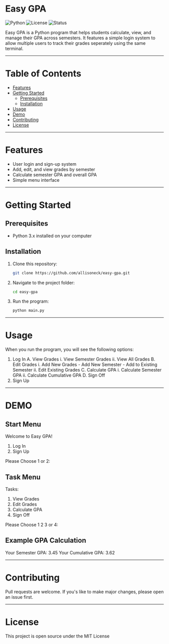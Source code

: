 # Easy GPA

![Python](https://img.shields.io/badge/python-3.x-blue.svg) 
![License](https://img.shields.io/badge/license-MIT-green.svg) 
![Status](https://img.shields.io/badge/status-active-success.svg)

Easy GPA is a Python program that helps students calculate, view, and manage their GPA across semesters.
It features a simple login system to allow multiple users to track their grades seperately using the same terminal.

------------------------------------------------------------------------------------------------------------------------------

# Table of Contents
- [Features](#features)
- [Getting Started](#getting-started-)
  - [Prerequisites](#prerequisites)
  - [Installation](#installation)
- [Usage](#usage)
- [Demo](#demo)
- [Contributing](#contributing)
- [License](#license)

------------------------------------------------------------------------------------------------------------------------------

# Features
- User login and sign-up system
- Add, edit, and view grades by semester
- Calculate semester GPA and overall GPA
- Simple menu interface

------------------------------------------------------------------------------------------------------------------------------

# Getting Started

## Prerequisites
- Python 3.x installed on your computer

## Installation
1. Clone this repository:
   ```bash
   git clone https://github.com/allisoneck/easy-gpa.git
   ```
2. Navigate to the project folder:
   ```bash
   cd easy-gpa
   ```
3. Run the program:
   ```bash
   python main.py
   ```

------------------------------------------------------------------------------------------------------------------------------

# Usage
When you run the program, you will see the following options:
1. Log In
   A. View Grades
     i. View Semester Grades
     ii. View All Grades
   B. Edit Grades
     i. Add New Grades
       - Add New Semester
       - Add to Existing Semester
     ii. Edit Existing Grades
   C. Calculate GPA
     i. Calculate Semester GPA
     ii. Calculate Cumulative GPA
   D. Sign Off
2. Sign Up

------------------------------------------------------------------------------------------------------------------------------
# DEMO

## Start Menu
Welcome to Easy GPA!

1. Log In
2. Sign Up

Please Choose 1 or 2: 

## Task Menu
Tasks: 

1. View Grades
2. Edit Grades
3. Calculate GPA
4. Sign Off

Please Choose 1 2 3 or 4:

## Example GPA Calculation
Your Semester GPA: 3.45
Your Cumulative GPA: 3.62

------------------------------------------------------------------------------------------------------------------------------

# Contributing
Pull requests are welcome. If you's like to make major changes, please open an issue first.

------------------------------------------------------------------------------------------------------------------------------

# License
This project is open source under the MIT License
